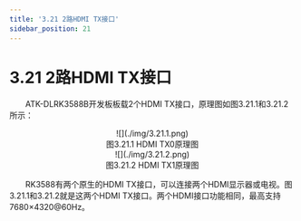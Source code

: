 ```yaml
---
title: '3.21 2路HDMI TX接口'
sidebar_position: 21
---
```


# 3.21 2路HDMI TX接口

&emsp;&emsp;ATK-DLRK3588B开发板板载2个HDMI TX接口，原理图如图3.21.1和3.21.2所示：

<center>
![](./img/3.21.1.png)<br />
图3.21.1 HDMI TX0原理图
</center>


<center>
![](./img/3.21.2.png)<br />
图3.21.2 HDMI TX1原理图
</center>

&emsp;&emsp;RK3588有两个原生的HDMI TX接口，可以连接两个HDMI显示器或电视。图3.21.1和3.21.2就是这两个HDMI TX接口。两个HDMI接口功能相同，最高支持7680×4320@60Hz。
